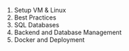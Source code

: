 1. Setup VM & Linux 
2. Best Practices
3. SQL Databases
4. Backend and Database Management
5. Docker and Deployment

